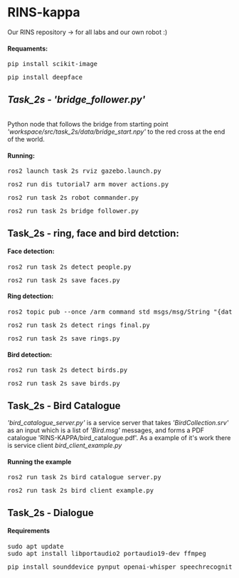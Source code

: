 # RINS-kappa
Our RINS repository -> for all labs and our own robot :)

#### Requaments:

<pre lang="markdown">pip install scikit-image</pre>
<pre lang="markdown">pip install deepface</pre>

<h2><i>Task_2s - 'bridge_follower.py'</i></h2> 
<br>Python node that follows the bridge from starting point <i>'workspace/src/task_2s/data/bridge_start.npy'</i> to the red cross at the end of the world.

#### Running:
<pre lang="markdown">ros2 launch task_2s rviz_gazebo.launch.py</pre>
<pre lang="markdown">ros2 run dis_tutorial7 arm_mover_actions.py</pre>
<pre lang="markdown">ros2 run task_2s robot_commander.py</pre>
<pre lang="markdown">ros2 run task_2s bridge_follower.py</pre>

<h2>Task_2s - ring, face and bird detction:</h2>

#### Face detection:
<pre lang="markdown">ros2 run task_2s detect_people.py</pre>
<pre lang="markdown">ros2 run task_2s save_faces.py</pre>

#### Ring detection:
<pre lang="markdown">ros2 topic pub --once /arm_command std_msgs/msg/String "{data: 'manual:[0.,0.0,0.6,1.0]'}"</pre>
<pre lang="markdown">ros2 run task_2s detect_rings_final.py</pre>
<pre lang="markdown">ros2 run task_2s save_rings.py</pre>

#### Bird detection:
<pre lang="markdown">ros2 run task_2s detect_birds.py</pre>
<pre lang="markdown">ros2 run task_2s save_birds.py</pre>

<h2>Task_2s - Bird Catalogue</h2>
<p><i>'bird_catalogue_server.py'</i> is a service server that takes <i>'BirdCollection.srv'</i> as an input which is a list of <i>'Bird.msg'</i> messages, and forms a PDF catalogue 'RINS-KAPPA/bird_catalogue.pdf'. As a example of it's work there is service client <i>bird_client_example.py</i></p>

#### Running the example
<pre lang="markdown">ros2 run task_2s bird_catalogue_server.py</pre>
<pre lang="markdown">ros2 run task_2s bird_client_example.py</pre>

<h2>Task_2s - Dialogue</h2>

#### Requirements
<pre lang="markdown">sudo apt update
sudo apt install libportaudio2 portaudio19-dev ffmpeg</pre>
<pre lang="markdown">pip install sounddevice pynput openai-whisper speechrecognition vosk</pre>
